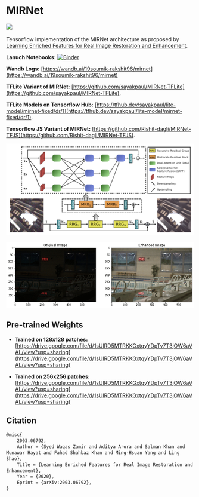 # MIRNet

[![](https://static.streamlit.io/badges/streamlit_badge_black_white.svg)](https://share.streamlit.io/soumik12345/mirnet/app.py)

Tensorflow implementation of the MIRNet architecture as proposed by [Learning Enriched Features for Real Image
Restoration and Enhancement](https://arxiv.org/pdf/2003.06792v2.pdf).

**Lanuch Notebooks:** [![Binder](https://mybinder.org/badge_logo.svg)](https://mybinder.org/v2/gh/soumik12345/MIRNet/HEAD)

**Wandb Logs:** [https://wandb.ai/19soumik-rakshit96/mirnet](https://wandb.ai/19soumik-rakshit96/mirnet)

**TFLite Variant of MIRNet:** [https://github.com/sayakpaul/MIRNet-TFLite](https://github.com/sayakpaul/MIRNet-TFLite).

**TFLite Models on Tensorflow Hub:** [https://tfhub.dev/sayakpaul/lite-model/mirnet-fixed/dr/1](https://tfhub.dev/sayakpaul/lite-model/mirnet-fixed/dr/1).

**Tensorflow JS Variant of MIRNet:** [https://github.com/Rishit-dagli/MIRNet-TFJS](https://github.com/Rishit-dagli/MIRNet-TFJS).

![](./assets/mirnet_architecture.png)

![](./assets/lol_results.gif)

## Pre-trained Weights

- **Trained on 128x128 patches:** [https://drive.google.com/file/d/1sUlRD5MTRKKGxtqyYDpTv7T3jOW6aVAL/view?usp=sharing](https://drive.google.com/file/d/1sUlRD5MTRKKGxtqyYDpTv7T3jOW6aVAL/view?usp=sharing)

- **Trained on 256x256 patches:** [https://drive.google.com/file/d/1sUlRD5MTRKKGxtqyYDpTv7T3jOW6aVAL/view?usp=sharing](https://drive.google.com/file/d/1sUlRD5MTRKKGxtqyYDpTv7T3jOW6aVAL/view?usp=sharing)

## Citation

```
@misc{
    2003.06792,
    Author = {Syed Waqas Zamir and Aditya Arora and Salman Khan and Munawar Hayat and Fahad Shahbaz Khan and Ming-Hsuan Yang and Ling Shao},
    Title = {Learning Enriched Features for Real Image Restoration and Enhancement},
    Year = {2020},
    Eprint = {arXiv:2003.06792},
}
```
